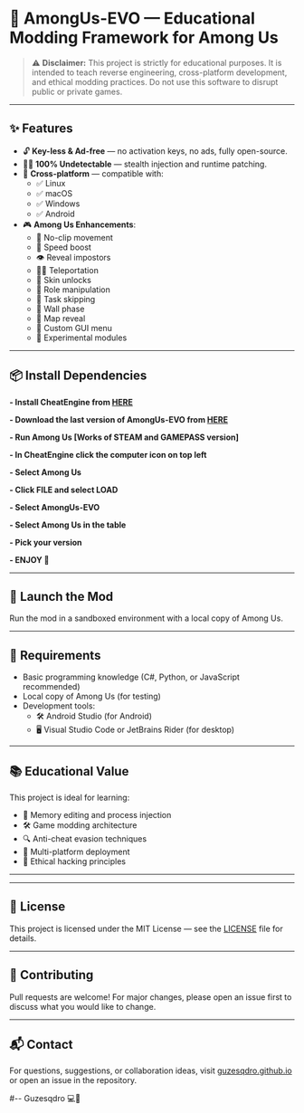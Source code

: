 # 🧠 AmongUs-EVO — Educational Modding Framework for Among Us

> ⚠️ **Disclaimer:** This project is strictly for educational purposes. It is intended to teach reverse engineering, cross-platform development, and ethical modding practices. Do not use this software to disrupt public or private games.

---

## ✨ Features

- 🔓 **Key-less & Ad-free** — no activation keys, no ads, fully open-source.
- 🕵️‍♂️ **100% Undetectable** — stealth injection and runtime patching.
- 🧩 **Cross-platform** — compatible with:
  - ✅ Linux
  - ✅ macOS
  - ✅ Windows
  - ✅ Android
- 🎮 **Among Us Enhancements**:
  - 🐾 No-clip movement
  - 🚀 Speed boost
  - 👁️ Reveal impostors
  - 🧍‍♂️ Teleportation
  - 🎨 Skin unlocks
  - 🧠 Role manipulation
  - 🧲 Task skipping
  - 🧱 Wall phase
  - 🧭 Map reveal
  - 🧰 Custom GUI menu
  - 🧪 Experimental modules

---

## 📦 Install Dependencies

**- Install CheatEngine from [HERE](https://www.cheatengine.org/downloads.php)**

**- Download the last version of AmongUs-EVO from [HERE](https://www.cheatengine.org/downloads.php)**

**- Run Among Us [Works of STEAM and GAMEPASS version]**

**- In CheatEngine click the computer icon on top left**

**- Select Among Us**

**- Click FILE and select LOAD**

**- Select AmongUs-EVO**

**- Select Among Us in the table**

**- Pick your version**

**- ENJOY 🎉**

---

## 🧪 Launch the Mod

Run the mod in a sandboxed environment with a local copy of Among Us.

---

## 🧪 Requirements

- Basic programming knowledge (C#, Python, or JavaScript recommended)
- Local copy of Among Us (for testing)
- Development tools:
  - 🛠️ Android Studio (for Android)
  - 🖥️ Visual Studio Code or JetBrains Rider (for desktop)

---

## 📚 Educational Value

This project is ideal for learning:

- 🧬 Memory editing and process injection
- 🛠️ Game modding architecture
- 🔍 Anti-cheat evasion techniques
- 📱 Multi-platform deployment
- 🧠 Ethical hacking principles

---

---

## 📄 License

This project is licensed under the MIT License — see the [LICENSE](https://github.com/Guzesqdro/AmongUs-EVO/blob/main/LICENSE) file for details.

---

## 🤝 Contributing

Pull requests are welcome! For major changes, please open an issue first to discuss what you would like to change.

---

## 📬 Contact

For questions, suggestions, or collaboration ideas, visit [guzesqdro.github.io](https://guzesqdro.github.io) or open an issue in the repository.

#-- Guzesqdro 💻🧪
